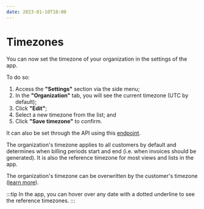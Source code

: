 ```yaml
---
date: 2023-01-10T10:00
---
```


# Timezones
You can now set the timezone of your organization in the settings of the app.

To do so:
1. Access the **"Settings"** section via the side menu;
2. In the **"Organization"** tab, you will see the current timezone (UTC by default);
3. Click **"Edit"**;
4. Select a new timezone from the list; and
5. Click **"Save timezone"** to confirm.

It can also be set through the API using this [endpoint](../docs/api/organizations/update-organization).

The organization's timezone applies to all customers by default and determines when billing periods start and end (i.e. when invoices should be generated). It is also the reference timezone for most views and lists in the app.

The organization's timezone can be overwritten by the customer's timezone ([learn more](../docs/guide/customers#invoicing-a-customer)).

:::tip
In the app, you can hover over any date with a dotted underline to see the reference timezones.
:::